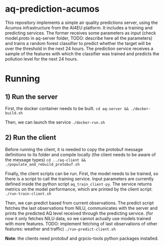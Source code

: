 # aq-prediction-acumos

This repository implements a simple air quality predictions server, using the Acumos infrastructure from the AI4EU platform.
It includes a training and predicting services. The former receives some parameters as input (check model.proto in aq-server folder, TODO: describe here all the parameters) and trains a random forest classifier to predict whether the target will be over the threshold in the next 24 hours. The prediction service receives a sample of the features with which the classifier was trained and predicts the pollution level for the next 24 hours.

# Running
## 1) Run the server
First, the docker container needs to be built.
`cd aq-server && ./docker-build.sh`

Then, we can launch the service
`./docker-run.sh`

## 2) Run the client
Before running the client, it is needed to copy the protobuf message definitions to its folder and compile locally (the client needs to be aware of the message types)
`cd ../aq-client && ./populate_and_rebuild_protobuf.sh`

Finally, the client scripts can be run. First, the model needs to be trained, so there is a script to call the training service. Input parameters are currently defined inside the python script `aq_train_client-py`. The service returns metrics on the model performance, which are printed by the client script.
`./run-train-client.sh`

Then, we can predict based from current observations. The predict script fetches the last observations from NILU, communicates with the server and prints the predicted AQ level received through the predicting service. (for now it only fetches NILU data, so we cannot actually use models trained with more features. TODO: implement fetching of last observations of other features: weather and traffic)
`./run-predict-client.sh`

**Note**: the clients need protobuf and grpcio-tools python packages installed.
